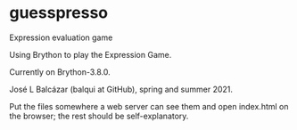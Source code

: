 # guesspresso
Expression evaluation game

Using Brython to play the Expression Game.

Currently on Brython-3.8.0.

José L Balcázar (balqui at GitHub), spring and summer 2021.

Put the files somewhere a web server can see them and open 
index.html on the browser; the rest should be self-explanatory.


